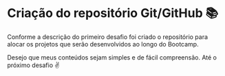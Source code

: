 # Criação do repositório Git/GitHub :books:

Conforme a descrição do primeiro desafio foi criado o repositório para alocar os projetos que serão desenvolvidos ao longo do Bootcamp.

Desejo que meus conteúdos sejam simples e de fácil compreensão.
Até o próximo desafio :v: